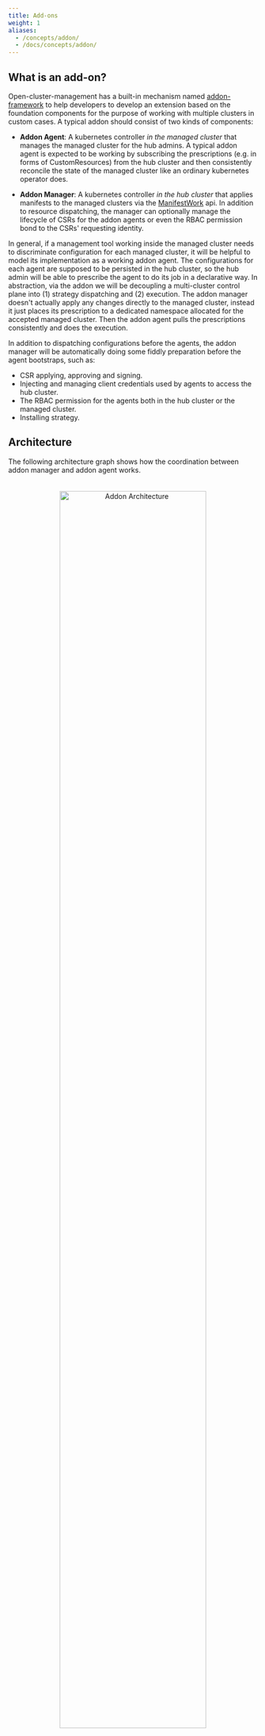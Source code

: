 ```yaml
---
title: Add-ons
weight: 1
aliases:
  - /concepts/addon/
  - /docs/concepts/addon/
---
```




## What is an add-on?

Open-cluster-management has a built-in mechanism named [addon-framework](https://github.com/open-cluster-management-io/addon-framework)
to help developers to develop an extension based on the foundation components
for the purpose of working with multiple clusters in custom cases. A typical
addon should consist of two kinds of components:

- __Addon Agent__: A kubernetes controller *in the managed cluster* that manages
  the managed cluster for the hub admins. A typical addon agent is expected to
  be working by subscribing the prescriptions (e.g. in forms of CustomResources)
  from the hub cluster and then consistently reconcile the state of the managed
  cluster like an ordinary kubernetes operator does.

- __Addon Manager__: A kubernetes controller *in the hub cluster* that applies
  manifests to the managed clusters via the [ManifestWork](../manifestwork)
  api. In addition to resource dispatching, the manager can optionally manage
  the lifecycle of CSRs for the addon agents or even the RBAC permission bond
  to the CSRs' requesting identity.

In general, if a management tool working inside the managed cluster needs to
discriminate configuration for each managed cluster, it will be helpful to model
its implementation as a working addon agent. The configurations for each agent
are supposed to be persisted in the hub cluster, so the hub admin will be able
to prescribe the agent to do its job in a declarative way. In abstraction, via
the addon we will be decoupling a multi-cluster control plane into (1) strategy
dispatching and (2) execution. The addon manager doesn't actually apply any
changes directly to the managed cluster, instead it just places its prescription
to a dedicated namespace allocated for the accepted managed cluster. Then the
addon agent pulls the prescriptions consistently and does the execution.

In addition to dispatching configurations before the agents, the addon manager
will be automatically doing some fiddly preparation before the agent bootstraps,
such as:

- CSR applying, approving and signing.
- Injecting and managing client credentials used by agents to access the hub
  cluster.
- The RBAC permission for the agents both in the hub cluster or the managed
  cluster.
- Installing strategy.

## Architecture

The following architecture graph shows how the coordination between addon manager
and addon agent works.

<div style="text-align: center; padding: 20px;">
   <img src="/addon-architecture.png" alt="Addon Architecture" style="margin: 0 auto; width: 80%">
</div>

## Add-on enablement

From a user's perspective, to install the addon to the hub cluster the hub admin
should register a globally-unique `ClusterManagementAddon` resource as a singleton
placeholder in the hub cluster. For instance, the [helloworld](https://github.com/open-cluster-management-io/addon-framework/tree/main/examples/helloworld)
add-on can be registered to the hub cluster by creating:

```yaml
apiVersion: addon.open-cluster-management.io/v1alpha1
kind: ClusterManagementAddOn
metadata:
  name: helloworld
spec:
  addOnMeta:
    displayName: helloworld
```

### Enable the add-on manually
The addon manager running on the hub is taking responsibility of configuring the
installation of addon agents for each managed cluster. When a user wants to enable
the add-on for a certain managed cluster, the user should create a
`ManagedClusterAddOn` resource on the cluster namespace. The name of the
`ManagedClusterAddOn` should be the same name of the corresponding
`ClusterManagementAddon`. For instance, the following example enables `helloworld`
add-on in "cluster1":

```yaml
apiVersion: addon.open-cluster-management.io/v1alpha1
kind: ManagedClusterAddOn
metadata:
  name: helloworld
  namespace: cluster1
spec:
  installNamespace: helloworld
```

### Enable the add-on automatically
If the addon is developed with [automatic installation](https://open-cluster-management.io/developer-guides/addon/#automatic-installation),
which support [auto-install by cluster discovery](#auto-install-by-cluster-discovery),
then the `ManagedClusterAddOn` will be created for all managed cluster namespaces
automatically, or be created for the selected managed cluster namespaces automatically.

### Enable the add-on by install strategy
If the addon is developed following the guidelines mentioned in [managing the add-on agent lifecycle by addon-manager](https://open-cluster-management.io/developer-guides/addon/#managing-the-add-on-agent-lifecycle-by-addon-manager),
the user can define an `installStrategy` in the `ClusterManagementAddOn`
to specify on which clusters the `ManagedClusterAddOn` should be enabled. Details see [install strategy](#install-strategy).

### Add-on healthiness

The healthiness of the addon instances are visible when we list the addons via
kubectl:

```shell
$ kubectl get managedclusteraddon -A
NAMESPACE   NAME                     AVAILABLE   DEGRADED   PROGRESSING
<cluster>   <addon>                  True
```

The addon agent are expected to report its healthiness periodically as long as it's
running. Also the versioning of the addon agent can be reflected in the resources
optionally so that we can control the upgrading the agents progressively.

### Clean the add-ons
Last but not least, a neat uninstallation of the addon is also supported by simply
deleting the corresponding `ClusterManagementAddon` resource from the hub cluster
which is the "root" of the whole addon. The OCM platform will automatically sanitize
the hub cluster for you after the uninstalling by removing all the components either
in the hub cluster or in the manage clusters.

## Add-on lifecycle management

### Install strategy
`InstallStrategy` represents that related `ManagedClusterAddOns` should be installed
on certain clusters. For example, the following example enables the `helloworld`
add-on on clusters with the aws label.

```yaml
apiVersion: addon.open-cluster-management.io/v1alpha1
kind: ClusterManagementAddOn
metadata:
  name: helloworld
  annotations:
    addon.open-cluster-management.io/lifecycle: "addon-manager"
spec:
  addOnMeta:
    displayName: helloworld
  installStrategy:
    type: Placements
    placements:
    - name: placement-aws
      namespace: default
```

```yaml
apiVersion: cluster.open-cluster-management.io/v1beta1
kind: Placement
metadata:
  name: placement-aws
  namespace: default
spec:
  predicates:
    - requiredClusterSelector:
        claimSelector:
          matchExpressions:
            - key: platform.open-cluster-management.io
              operator: In
              values:
                - aws
```

### Rollout strategy

With the rollout strategy defined in the `ClusterManagementAddOn` API, users can
control the upgrade behavior of the addon when there are changes in the
[configurations](#add-on-configurations).

For example, if the add-on user updates the "deploy-config" and wants to apply
the change to the add-ons to a "canary" [decision group](https://open-cluster-management.io/concepts/placement/#decision-strategy) first. If all the add-on
upgrade successfully, then upgrade the rest of clusters progressively per cluster
at a rate of 25%. The rollout strategy can be defined as follows:

```yaml
apiVersion: addon.open-cluster-management.io/v1alpha1
kind: ClusterManagementAddOn
metadata:
  name: helloworld
  annotations:
    addon.open-cluster-management.io/lifecycle: "addon-manager"
spec:
  addOnMeta:
    displayName: helloworld
  installStrategy:
    type: Placements
    placements:
    - name: placement-aws
      namespace: default
      configs:
      - group: addon.open-cluster-management.io
        resource: addondeploymentconfigs
        name: deploy-config
        namespace: open-cluster-management
      rolloutStrategy:
        type: Progressive
        progressive:
          mandatoryDecisionGroups:
          - groupName: "prod-canary-west"
          - groupName: "prod-canary-east"
          maxConcurrency: 25%
          minSuccessTime: 5m
          progressDeadline: 10m
          maxFailures: 2
```

In the above example with type `Progressive`, once user updates the "deploy-config", controller
will rollout on the clusters in `mandatoryDecisionGroups` first, then rollout on the other
clusters with the rate defined in `maxConcurrency`.

- `minSuccessTime` is a "soak" time, means the controller will wait for 5 minutes when a cluster
reach a successful state and `maxFailures` isn't breached. If, after this 5 minutes interval, the
workload status remains successful, the rollout progresses to the next.
- `progressDeadline` means the controller will wait for a maximum of 10 minutes for the workload to
reach a successful state. If, the workload fails to achieve success within 10 minutes, the controller
stops waiting, marking the workload as "timeout," and includes it in the count of `maxFailures`.
- `maxFailures` means the controller can tolerate update to 2 clusters with failed status,
once `maxFailures` is breached, the rollout will stop.

Currently add-on supports 3 types of [rolloutStrategy](https://github.com/open-cluster-management-io/api/blob/main/cluster/v1alpha1/types_rolloutstrategy.go),
they are `All`, `Progressive` and `ProgressivePerGroup`, for more info regards the rollout strategies
check the [Rollout Strategy](https://open-cluster-management.io/concepts/placement/#rollout-strategy) document.

## Add-on configurations

### Default configurations

In `ClusterManagementAddOn`, `spec.supportedConfigs` is a list of configuration 
types supported by the add-on. `defaultConfig` represents the namespace and name of
the default add-on configuration. In scenarios where all add-ons have the same
configuration. Only one configuration of the same group and resource can be specified 
in the `defaultConfig`.

In the example below, add-ons on all the clusters will use "default-deploy-config" and "default-example-config".

```yaml
apiVersion: addon.open-cluster-management.io/v1alpha1
kind: ClusterManagementAddOn
metadata:
  name: helloworld
  annotations:
    addon.open-cluster-management.io/lifecycle: "addon-manager"
spec:
  addOnMeta:
    displayName: helloworld
  supportedConfigs:
  - defaultConfig:
      name: default-deploy-config
      namespace: open-cluster-management
    group: addon.open-cluster-management.io
    resource: addondeploymentconfigs
  - defaultConfig:
      name: default-example-config
      namespace: open-cluster-management
    group: example.open-cluster-management.io
    resource: exampleconfigs
```

### Configurations per install strategy

In `ClusterManagementAddOn`, `spec.installStrategy.placements[].configs` lists the
configuration of `ManagedClusterAddon` during installation for a group of clusters.
For the need to use multiple configurations with the same group and resource can be defined
in this field since OCM v0.15.0. It will override the [Default configurations](#default-configurations) 
on certain clusters by group and resource.

In the example below, add-ons on clusters selected by `Placement` placement-aws will
use "deploy-config", "example-config-1" and "example-config-2", while all the other add-ons
will still use "default-deploy-config" and "default-example-config".

```yaml
apiVersion: addon.open-cluster-management.io/v1alpha1
kind: ClusterManagementAddOn
metadata:
  name: helloworld
  annotations:
    addon.open-cluster-management.io/lifecycle: "addon-manager"
spec:
  addOnMeta:
    displayName: helloworld
  supportedConfigs:
  - defaultConfig:
      name: default-deploy-config
      namespace: open-cluster-management
    group: addon.open-cluster-management.io
    resource: addondeploymentconfigs
  installStrategy:
    type: Placements
    placements:
    - name: placement-aws
      namespace: default
      configs:
      - group: addon.open-cluster-management.io
        resource: addondeploymentconfigs
        name: deploy-config
        namespace: open-cluster-management
      - group: example.open-cluster-management.io
        resource: exampleconfigs
        name: example-config-1
        namespace: open-cluster-management
      - group: example.open-cluster-management.io
        resource: exampleconfigs
        name: example-config-2
        namespace: open-cluster-management
```

### Configurations per cluster

In `ManagedClusterAddOn`, `spec.configs` is a list of add-on configurations.
In scenarios where the current add-on has its own configurations. It also supports
defining multiple configurations with the same group and resource since OCM v0.15.0. 
It will override the [Default configurations](#default-configurations) and 
[Configurations per install strategy](#configurations-per-install-strategy) defined
in `ClusterManagementAddOn` by group and resource.

In the below example, add-on on cluster1 will use "cluster1-deploy-config" and "cluster1-example-config".

```yaml
apiVersion: addon.open-cluster-management.io/v1alpha1
kind: ManagedClusterAddOn
metadata:
  name: helloworld
  namespace: cluster1
spec:
  configs:
  - group: addon.open-cluster-management.io
    resource: addondeploymentconfigs
    name: cluster1-deploy-config
    namespace: open-cluster-management
  - group: example.open-cluster-management.io
    resource: exampleconfigs
    name: cluster1-example-config
    namespace: open-cluster-management
```

### Supported configurations
Supported configurations is a list of configuration types that are allowed to override
the add-on configurations defined in ClusterManagementAddOn spec. They are listed in the
`ManagedClusterAddon` `status.supportedConfigs`, for example:

```yaml
apiVersion: addon.open-cluster-management.io/v1alpha1
kind: ManagedClusterAddOn
metadata:
  name: helloworld
  namespace: cluster1
spec:
...
status:
...
  supportedConfigs:
  - group: addon.open-cluster-management.io
    resource: addondeploymentconfigs
  - group: example.open-cluster-management.io
    resource: exampleconfigs
```

### Effective configurations

As the above described, there are 3 places to define the add-on configurations,
they have an override order and eventually only one takes effect. The final effective
configurations are listed in the `ManagedClusterAddOn` `status.configReferences`.

- `desiredConfig` record the desired config and it's spec hash.
- `lastAppliedConfig` record the config when the corresponding ManifestWork is
applied successfully.

For example:

```yaml
apiVersion: addon.open-cluster-management.io/v1alpha1
kind: ManagedClusterAddOn
metadata:
  name: helloworld
  namespace: cluster1
...
status:
...
  configReferences:
  - desiredConfig:
      name: cluster1-deploy-config
      namespace: open-cluster-management
      specHash: dcf88f5b11bd191ed2f886675f967684da8b5bcbe6902458f672277d469e2044
    group: addon.open-cluster-management.io
    lastAppliedConfig:
      name: cluster1-deploy-config
      namespace: open-cluster-management
      specHash: dcf88f5b11bd191ed2f886675f967684da8b5bcbe6902458f672277d469e2044
    lastObservedGeneration: 1
    name: cluster1-deploy-config
    resource: addondeploymentconfigs
```

## Examples

Here's a few examples of cases where we will need add-ons:

1. A tool to collect alert events in the managed cluster, and send to the hub
   cluster.
2. A network solution that uses the hub to share the network info and establish
   connection among managed clusters. See [cluster-proxy](https://github.com/open-cluster-management-io/cluster-proxy)
3. A tool to spread security policies to multiple clusters.

## Add-on framework

[Add-on framework](https://github.com/open-cluster-management-io/addon-framework)
provides a library for developers to develop an add-ons in open-cluster-management
more easily. Take a look at the [helloworld example](https://github.com/open-cluster-management-io/addon-framework/tree/main/examples/helloworld)
to understand how the add-on framework can be used.

### Custom signers

The original Kubernetes CSR api only supports three built-in signers:

- "kubernetes.io/kube-apiserver-client"
- "kubernetes.io/kube-apiserver-client-kubelet"
- "kubernetes.io/kubelet-serving"

However in some cases, we need to sign additional custom certificates for the
addon agents which is not used for connecting any kube-apiserver. The addon
manager can be serving as a custom CSR signer controller based on the
addon-framework's extensibility by implementing the signing logic. Note that
after successfully signing the certificates, the framework will also keep
rotating the certificates automatically for the addon.


### Hub credential injection

The addon manager developed base on [addon-framework](https://github.com/open-cluster-management-io/addon-framework)
will automatically persist the signed certificates as secret resource to the
managed clusters after signed by either original Kubernetes CSR controller or
custom signers. The injected secrets will be:

- For "kubernetes.io/kube-apiserver-client" signer, the name will be "<addon name>
  -hub-kubeconfig" with properties:
  - "kubeconfig": a kubeconfig file for accessing hub cluster with the addon's
    identity.
  - "tls.crt": the signed certificate.
  - "tls.key": the private key.
- For custom signer, the name will be "<addon name>-<signer name>-client-cert"
  with properties:
  - "tls.crt": the signed certificate.
  - "tls.key": the private key.

### Auto-install by cluster discovery

The addon manager can automatically install an addon to the managed clusters
upon discovering new clusters by setting the `InstallStrategy` from the
[addon-framework](https://github.com/open-cluster-management-io/addon-framework).
On the other hand, the admin can also manually install the addon for the
clusters by applying `ManagedClusterAddOn` into their cluster namespace.
